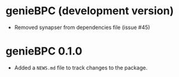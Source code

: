 # genieBPC (development version)

* Removed synapser from dependencies file (issue #45)

# genieBPC 0.1.0

* Added a `NEWS.md` file to track changes to the package.
